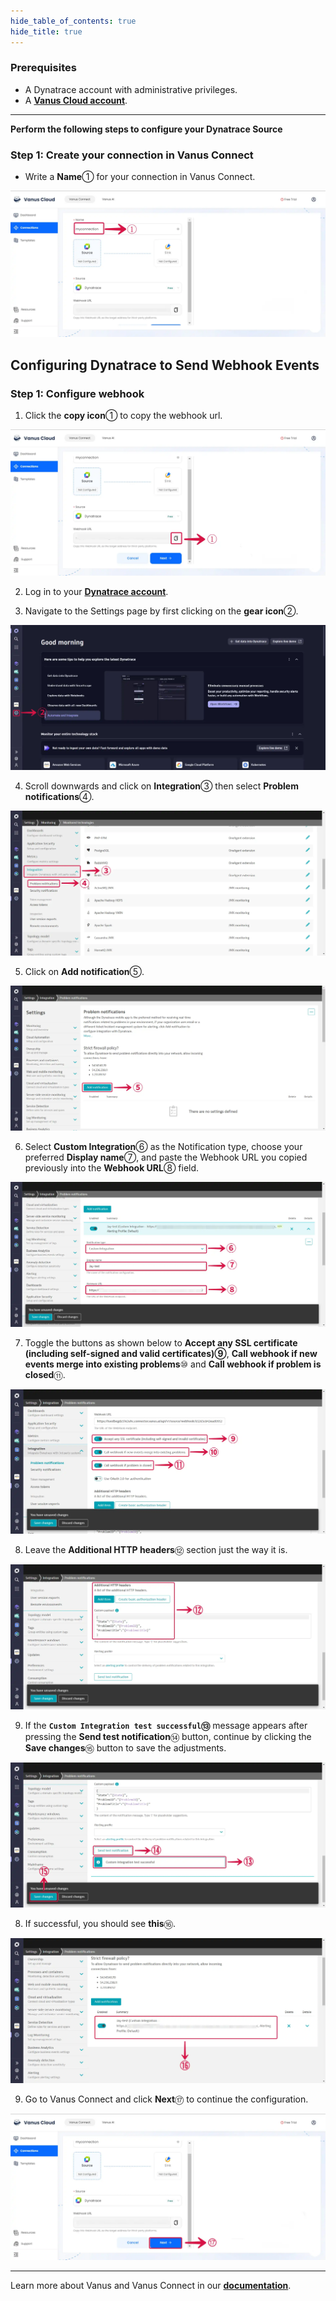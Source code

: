 ```yaml
--- 
hide_table_of_contents: true
hide_title: true
---
```


### Prerequisites

- A Dynatrace account with administrative privileges.
- A [**Vanus Cloud account**](https://cloud.vanus.ai).

---

**Perform the following steps to configure your Dynatrace Source**

### Step 1: Create your connection in Vanus Connect

- Write a **Name**① for your connection in Vanus Connect.

![dynatrace-source-1](images/dynatrace-source-1.webp)

## Configuring Dynatrace to Send Webhook Events 

### Step 1: Configure webhook

1. Click the **copy icon**① to copy the webhook url.

![dynatrace-source-2](images/dynatrace-source-2.webp)

2. Log in to your [**Dynatrace account**](https://sso.dynatrace.com/).

3. Navigate to the Settings page by first clicking on the **gear icon**②.

![dynatrace-source-3](images/dynatrace-source-3.webp)

4. Scroll downwards and click on **Integration**③ then select **Problem notifications**④.

![dynatrace-source-4](images/dynatrace-source-4.webp)

5. Click on **Add notification**⑤.

![dynatrace-source-5](images/dynatrace-source-5.webp)

6. Select **Custom Integration**⑥ as the Notification type, choose your preferred **Display name**⑦, and paste the Webhook URL you copied previously into the **Webhook URL**⑧ field.

![dynatrace-source-6](images/dynatrace-source-6.webp)

7. Toggle the buttons as shown below to **Accept any SSL certificate (including self-signed and valid certificates)⑨**, **Call webhook if new events merge into existing problems**⑩ and **Call webhook if problem is closed**⑪.

![dynatrace-source-7](images/dynatrace-source-7.webp)

8. Leave the **Additional HTTP headers**⑫ section just the way it is.

![dynatrace-source-8](images/dynatrace-source-8.webp)

9. If the **`Custom Integration test successful`⑬** message appears after pressing the **Send test notification**⑭ button, continue by clicking the **Save changes**⑮ button to save the adjustments.

![dynatrace-source-9](images/dynatrace-source-9.webp)

8. If successful, you should see **this**⑯.

![dynatrace-source-10](images/dynatrace-source-10.webp)

9. Go to Vanus Connect and click **Next**⑰ to continue the configuration.

![dynatrace-source-11](images/dynatrace-source-11.webp)

---

Learn more about Vanus and Vanus Connect in our [**documentation**](https://docs.vanus.ai).
